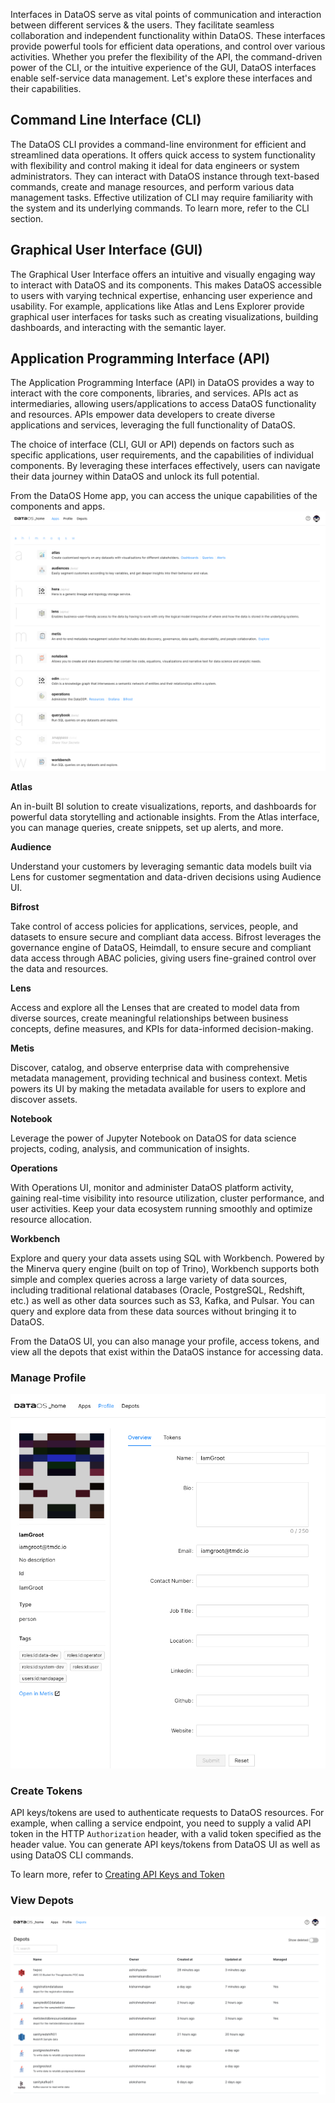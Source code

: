 Interfaces in DataOS serve as vital points of communication and interaction between different services & the users. They facilitate seamless collaboration and independent functionality within DataOS. These interfaces provide powerful tools for efficient data operations,  and control over various activities. Whether you prefer the flexibility of the API, the command-driven power of the CLI, or the intuitive experience of the GUI, DataOS interfaces enable self-service data management. Let's explore these interfaces and their capabilities.

## Command Line Interface (CLI)

The DataOS CLI provides a command-line environment for efficient and streamlined data operations. It offers quick access to system functionality with flexibility and control making it ideal for data engineers or system administrators. They can interact with DataOS instance through text-based commands, create and manage resources, and perform various data management tasks.  Effective utilization of CLI may require familiarity with the system and its underlying commands. To learn more, refer to the CLI section. 

## Graphical User Interface (GUI)

The Graphical User Interface offers an intuitive and visually engaging way to interact with DataOS and its components.  This makes DataOS accessible to users with varying technical expertise, enhancing user experience and usability. For example, applications like Atlas and Lens Explorer provide graphical user interfaces for tasks such as creating visualizations, building dashboards, and interacting with the semantic layer.

## Application Programming Interface (API)

The Application Programming Interface (API) in DataOS provides a way to interact with the core components, libraries, and services. APIs act as intermediaries, allowing users/applications to access DataOS functionality and resources. APIs empower data  developers to create diverse applications and services, leveraging the full functionality of DataOS.

<aside>The choice of interface (CLI, GUI or API) depends on factors such as specific applications, user requirements, and the capabilities of individual components. By leveraging these interfaces effectively, users can navigate their data journey within DataOS and unlock its full potential.</aside>

From the DataOS Home app, you can access the unique capabilities of the components and apps.
![dataos_homepage.png](interfaces/dataos_homepage.png)

**Atlas**

An in-built BI solution to create visualizations, reports, and dashboards for powerful data storytelling and actionable insights. From the Atlas interface, you can manage queries, create snippets, set up alerts, and more.

**Audience**

Understand your customers by leveraging semantic data models built via Lens for customer segmentation and data-driven decisions using Audience UI.

**Bifrost**

Take control of access policies for applications, services, people, and datasets to ensure secure and compliant data access. Bifrost leverages the governance engine of DataOS, Heimdall, to ensure secure and compliant data access through ABAC policies,  giving users fine-grained control over the data and resources.

**Lens**

Access and explore all the Lenses that are created to model data from diverse sources, create meaningful relationships between business concepts, define measures, and KPIs for data-informed decision-making.

**Metis**

Discover, catalog, and observe enterprise data with comprehensive metadata management, providing technical and business context. Metis powers its UI by making the metadata available for users to explore and discover assets.

**Notebook**

Leverage the power of Jupyter Notebook on DataOS for data science projects, coding, analysis, and communication of insights.

**Operations**

With Operations UI, monitor and administer DataOS platform activity, gaining real-time visibility into resource utilization, cluster performance, and user activities. Keep your data ecosystem running smoothly and optimize resource allocation.

**Workbench**

Explore and query your data assets using SQL with Workbench. Powered by the Minerva query engine (built on top of Trino), Workbench supports both simple and complex queries across a large variety of data sources, including traditional relational databases (Oracle, PostgreSQL, Redshift, etc.) as well as other data sources such as S3, Kafka, and Pulsar. You can query and explore data from these data sources without bringing it to DataOS.

From the DataOS UI, you can also manage your profile, access tokens, and view all the depots that exist within the DataOS instance for accessing data.

### **Manage Profile**

![profile.png](interfaces/profileinfo.png)

### **Create Tokens**

API keys/tokens are used to authenticate requests to  DataOS resources. For example, when calling a service endpoint, you need to supply a valid API token in the HTTP `Authorization` header, with a valid token specified as the header value. You can generate API keys/tokens from DataOS UI as well as using DataOS CLI commands.

To learn more, refer to [Creating API Keys and Token](interfaces/create_token.md)

### **View Depots**

![Depot](interfaces/depots.png)

